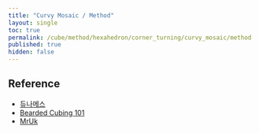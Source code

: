 ```yaml
---
title: "Curvy Mosaic / Method"
layout: single
toc: true
permalink: /cube/method/hexahedron/corner_turning/curvy_mosaic/method
published: true
hidden: false
---
```


<head>
  <base target="_blank">
</head>



## Reference

- [듀나메스](https://youtu.be/eDIeMOeiqUg)
- [Bearded Cubing 101](https://youtu.be/s8B3iI0GxW0)
- [MrUk](https://youtu.be/Iu5vd_4h3Uc)